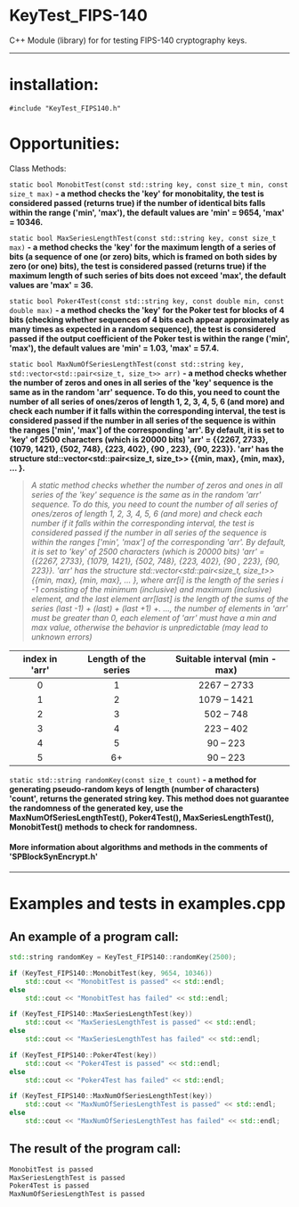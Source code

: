 # KeyTest_FIPS-140
C++ Module (library) for for testing FIPS-140 cryptography keys.
____
# installation:

`#include "KeyTest_FIPS140.h"`

# Opportunities:

Class Methods:

`static bool MonobitTest(const std::string key, const size_t min, const size_t max)` __- a method checks the 'key' for monobitality, the test is considered passed (returns true) if the number of identical bits falls within the range ('min', 'max'), the default values are 'min' = 9654, 'max' = 10346.__

`static bool MaxSeriesLengthTest(const std::string key, const size_t max)` __- a method checks the 'key' for the maximum length of a series of bits (a sequence of one (or zero) bits, which is framed on both sides by zero (or one) bits), the test is considered passed (returns true) if the maximum length of such series of bits does not exceed 'max', the default values are 'max' = 36.__

`static bool Poker4Test(const std::string key, const double min, const double max)` __- a method checks the 'key' for the Poker test for blocks of 4 bits (checking whether sequences of 4 bits each appear approximately as many times as expected in a random sequence), the test is considered passed if the output coefficient of the Poker test is within the range ('min', 'max'), the default values are 'min' = 1.03, 'max' = 57.4.__

`static bool MaxNumOfSeriesLengthTest(const std::string key, std::vector<std::pair<size_t, size_t>> arr)` __- a method checks whether the number of zeros and ones in all series of the 'key' sequence is the same as in the random 'arr' sequence. To do this, you need to count the number of all series of ones/zeros of length 1, 2, 3, 4, 5, 6 (and more) and check each number if it falls within the corresponding interval, the test is considered passed if the number in all series of the sequence is within the ranges ['min', 'max'] of the corresponding 'arr'. By default, it is set to 'key' of 2500 characters (which is 20000 bits) 'arr' = {{2267, 2733}, {1079, 1421}, {502, 748}, {223, 402}, {90 , 223}, {90, 223}}. 'arr' has the structure std::vector<std::pair<size_t, size_t>> {{min, max}, {min, max}, ... }.__

> _A static method checks whether the number of zeros and ones in all series of the 'key' sequence is the same as in the random 'arr' sequence. To do this, you need to count the number of all series of ones/zeros of length 1, 2, 3, 4, 5, 6 (and more) and check each number if it falls within the corresponding interval, the test is considered passed if the number in all series of the sequence is within the ranges ['min', 'max'] of the corresponding 'arr'. By default, it is set to 'key' of 2500 characters (which is 20000 bits) 'arr' = {{2267, 2733}, {1079, 1421}, {502, 748}, {223, 402}, {90 , 223}, {90, 223}}. 'arr' has the structure std::vector<std::pair<size_t, size_t>> {{min, max}, {min, max}, ... }, where arr[i] is the length of the series i -1 consisting of the minimum (inclusive) and maximum (inclusive) element, and the last element arr[last] is the length of the sums of the series (last -1) + (last) + (last +1) +. ..., the number of elements in 'arr' must be greater than 0, each element of 'arr' must have a min and max value, otherwise the behavior is unpredictable (may lead to unknown errors)_

| index in 'arr' | Length of the series | Suitable interval (min - max) |
|:---------------:|:---------------:|:---------------:|
| 0 | 1 | 2267 – 2733 |
| 1 | 2 | 1079 – 1421 |
| 2 | 3 | 502 – 748 |
| 3 | 4 | 223 – 402 |
| 4 | 5 | 90 – 223 |
| 5 | 6+ | 90 – 223 |

`static std::string randomKey(const size_t count)` __- a method for generating pseudo-random keys of length (number of characters) 'count', returns the generated string key. This method does not guarantee the randomness of the generated key, use the MaxNumOfSeriesLengthTest(), Poker4Test(), MaxSeriesLengthTest(), MonobitTest() methods to check for randomness.__

#### More information about algorithms and methods in the comments of 'SPBlockSynEncrypt.h'
____
# Examples and tests in examples.cpp

## An example of a program call:
```c++
std::string randomKey = KeyTest_FIPS140::randomKey(2500);

if (KeyTest_FIPS140::MonobitTest(key, 9654, 10346))
	std::cout << "MonobitTest is passed" << std::endl;
else
	std::cout << "MonobitTest has failed" << std::endl;

if (KeyTest_FIPS140::MaxSeriesLengthTest(key))
	std::cout << "MaxSeriesLengthTest is passed" << std::endl;
else
	std::cout << "MaxSeriesLengthTest has failed" << std::endl;

if (KeyTest_FIPS140::Poker4Test(key))
	std::cout << "Poker4Test is passed" << std::endl;
else
	std::cout << "Poker4Test has failed" << std::endl;

if (KeyTest_FIPS140::MaxNumOfSeriesLengthTest(key))
	std::cout << "MaxNumOfSeriesLengthTest is passed" << std::endl;
else
	std::cout << "MaxNumOfSeriesLengthTest has failed" << std::endl;


```
## The result of the program call:
```c++
MonobitTest is passed
MaxSeriesLengthTest is passed
Poker4Test is passed
MaxNumOfSeriesLengthTest is passed
```
